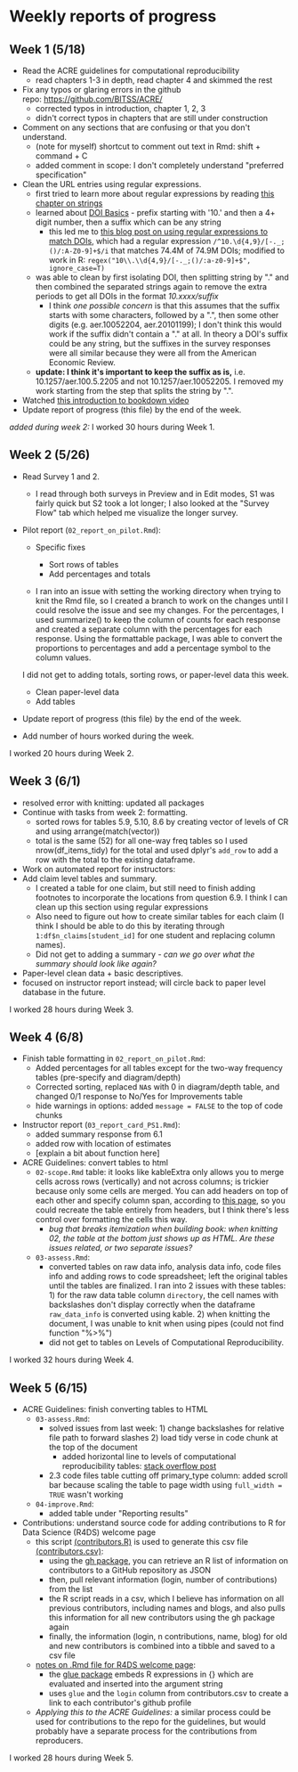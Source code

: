 # Weekly reports of progress

## Week 1 (5/18)

- Read the ACRE guidelines for computational reproducibility  
  - read chapters 1-3 in depth, read chapter 4 and skimmed the rest
- Fix any typos or glaring errors in the github repo: https://github.com/BITSS/ACRE/  
  - corrected typos in introduction, chapter 1, 2, 3
  - didn't correct typos in chapters that are still under construction
- Comment on any sections that are confusing or that you don't understand.    
  - (note for myself) shortcut to comment out text in Rmd: shift + command + C
  - added comment in scope: I don't completely understand "preferred specification"  
- Clean the URL entries using regular expressions.     
  - first tried to learn more about regular expressions by reading [this chapter on strings](https://r4ds.had.co.nz/strings.html)
  - learned about [DOI Basics](https://support.datacite.org/docs/doi-basics) - prefix starting with '10.' and then a 4+ digit number, then a suffix which can be any string
    - this led me to [this blog post on using regular expressions to match DOIs](https://www.crossref.org/blog/dois-and-matching-regular-expressions/), which had a regular expression `/^10.\d{4,9}/[-._;()/:A-Z0-9]+$/i` that matches 74.4M of 74.9M DOIs; modified to work in R: `regex("10\\.\\d{4,9}/[-._;()/:a-z0-9]+$", ignore_case=T)`
  - was able to clean by first isolating DOI, then splitting string by "." and then combined the separated strings again to remove the extra periods to get all DOIs in the format *10.xxxx/suffix*
    - I think *one possible concern* is that this assumes that the suffix starts with some characters, followed by a ".", then some other digits (e.g. aer.10052204, aer.20101199); I don't think this would work if the suffix didn't contain a "." at all. In theory a DOI's suffix could be any string, but the suffixes in the survey responses were all similar because they were all from the American Economic Review.
  - **update: I think it's important to keep the suffix as is,** i.e. 10.1257/aer.100.5.2205 and not 10.1257/aer.10052205. I removed my work starting from the step that splits the string by ".".
- Watched [this introduction to bookdown video](https://www.youtube.com/watch?v=dVqVscgwSpw)
- Update report of progress (this file) by the end of the week.  

*added during week 2:* I worked 30 hours during Week 1.

## Week 2 (5/26)  

- Read Survey 1 and 2.
  - I read through both surveys in Preview and in Edit modes, S1 was fairly quick but S2 took a lot longer; I also looked at the "Survey Flow" tab which helped me visualize the longer survey.
- Pilot report (`02_report_on_pilot.Rmd`):   
  - Specific fixes  
      - Sort rows of tables  
      - Add percentages and totals  

  - I ran into an issue with setting the working directory when trying to knit the Rmd file, so I created a branch to work on the changes until I could resolve the issue and see my changes. For the percentages, I used summarize() to keep the column of counts for each response and created a separate column with the percentages for each response. Using the formattable package, I was able to convert the proportions to percentages and add a percentage symbol to the column values.  

  I did not get to adding totals, sorting rows, or paper-level data this week.

  - Clean paper-level data
  - Add tables
- Update report of progress (this file) by the end of the week.  
- Add number of hours worked during the week.

I worked 20 hours during Week 2.

## Week 3 (6/1)

- resolved error with knitting: updated all packages
- Continue with tasks from week 2: formatting.   
  - sorted rows for tables 5.9, 5.10, 8.6 by creating vector of levels of CR and using arrange(match(vector))
  - total is the same (52) for all one-way freq tables so I used nrow(df_items_tidy) for the total and used dplyr's `add_row` to add a row with the total to the existing dataframe.
-  Work on automated report for instructors:
  - Add claim level tables and summary.  
    - I created a table for one claim, but still need to finish adding footnotes to incorporate the locations from question 6.9. I think I can clean up this section using regular expressions
    - Also need to figure out how to create similar tables for each claim (I think I should be able to do this by iterating through `1:df$n_claims[student_id]` for one student and replacing column names).
    - Did not get to adding a summary - *can we go over what the summary should look like again?*
-  Paper-level clean data + basic descriptives.   
  - focused on instructor report instead; will circle back to paper level database in the future.

I worked 28 hours during Week 3.  

## Week 4 (6/8)

- Finish table formatting in `02_report_on_pilot.Rmd`:
  - Added percentages for all tables except for the two-way frequency tables (pre-specify and diagram/depth)
  - Corrected sorting, replaced `NA`s with 0 in diagram/depth table, and changed 0/1 response to No/Yes for Improvements table
  - hide warnings in options: added `message = FALSE` to the top of code chunks
- Instructor report (`03_report_card_PS1.Rmd`):
  - added summary response from 6.1
  - added row with location of estimates
  - [explain a bit about function here]
- ACRE Guidelines: convert tables to html
  - `02-scope.Rmd` table: it looks like kableExtra only allows you to merge cells across rows (vertically) and not across columns; is trickier because only some cells are merged. You can add headers on top of each other and specify column span, according to [this page](http://haozhu233.github.io/kableExtra/awesome_table_in_html.html), so you could recreate the table entirely from headers, but I think there's less control over formatting the cells this way.
    - *bug that breaks itemization when building book: when knitting 02, the table at the bottom just shows up as HTML. Are these issues related, or two separate issues?*
  - `03-assess.Rmd`:
    - converted tables on raw data info, analysis data info, code files info and adding rows to code spreadsheet; left the original tables until the tables are finalized. I ran into 2 issues with these tables: 1) for the raw data table column `directory`, the cell names with backslashes don't display correctly when the dataframe `raw_data_info` is converted using kable. 2) when knitting the document, I was unable to knit when using pipes (could not find function "%>%")
    - did not get to tables on Levels of Computational Reproducibility.


I worked 32 hours during Week 4.

## Week 5 (6/15)

- ACRE Guidelines: finish converting tables to HTML
  - `03-assess.Rmd`:
    - solved issues from last week: 1) change backslashes for relative file path to forward slashes 2) load tidy verse in code chunk at the top of the document
      - added horizontal line to levels of computational reproducibility tables: [stack overflow post](https://stackoverflow.com/questions/53655983/row-spec-function-from-kableextra-does-not-create-a-horizontal-line-in-html-ou)
    - 2.3 code files table cutting off primary_type column: added scroll bar because scaling the table to page width using `full_width = TRUE` wasn't working
  - `04-improve.Rmd`:
    - added table under "Reporting results"
- Contributions: understand source code for adding contributions to R for Data Science (R4DS) welcome page
  - this script [(contributors.R)](https://github.com/hadley/r4ds/blob/master/contributors.R) is used to generate this csv file [(contributors.csv)](https://github.com/hadley/r4ds/blob/master/contributors.csv):
    -  using the [gh package](https://cran.r-project.org/web/packages/gh/gh.pdf), you can retrieve an R list of information on contributors to a GitHub repository as JSON
    - then, pull relevant information (login, number of contributions) from the list
    - the R script reads in a csv, which I believe has information on all previous contributors, including names and blogs, and also pulls this information for all new contributors using the gh package again
    - finally, the information (login, n contributions, name, blog) for old and new contributors is combined into a tibble and saved to a csv file
  - [notes on .Rmd file for R4DS welcome page](https://github.com/hadley/r4ds/blob/master/index.rmd):
    - the [glue package](https://glue.tidyverse.org/) embeds R expressions in {} which are evaluated and inserted into the argument string
    - uses `glue` and the `login` column from contributors.csv to create a link to each contributor's github profile
  - *Applying this to the ACRE Guidelines:* a similar process could be used for contributions to the repo for the guidelines, but would probably have a separate process for the contributions from reproducers.

I worked 28 hours during Week 5.
